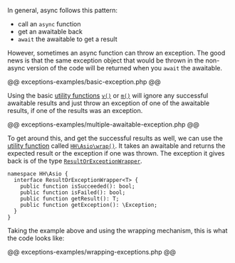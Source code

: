 In general, async follows this pattern:

* call an `async` function
* get an awaitable back
* `await` the awaitable to get a result

However, sometimes an async function can throw an exception. The good news is that the same exception object that would be thrown in the non-async version of the code will be returned when you `await` the awaitable.

@@ exceptions-examples/basic-exception.php @@

Using the basic [utility functions](utility-functions.md) [`v()`](/hack/reference/function/HH.Asio.v/) or [`m()`](/hack/reference/function/HH.Asio.m/) will ignore any successful awaitable results and just throw an exception of one of the awaitable results, if one of the results was an exception.

@@ exceptions-examples/multiple-awaitable-exception.php @@

To get around this, and get the successful results as well, we can use the [utility function](utility-functions.md) called [`HH\Asio\wrap()`](/hack/reference/function/HH.Asio.wrap/). It takes an awaitable and returns the expected result or the exception if one was thrown. The exception it gives back is of the type [`ResultOrExceptionWrapper`](/hack/reference/interface/HH.Asio.ResultOrExceptionWrapper/).

```
namespace HH\Asio {
  interface ResultOrExceptionWrapper<T> {
    public function isSucceeded(): bool;
    public function isFailed(): bool;
    public function getResult(): T;
    public function getException(): \Exception;
  }
}
```

Taking the example above and using the wrapping mechanism, this is what the code looks like:

@@ exceptions-examples/wrapping-exceptions.php @@
